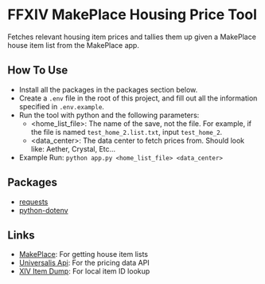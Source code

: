 # FFXIV MakePlace Housing Price Tool

Fetches relevant housing item prices and tallies them up given a MakePlace house item list from the MakePlace app.

## How To Use

- Install all the packages in the packages section below.
- Create a ```.env``` file in the root of this project, and fill out all the information specified in ```.env.example```.
- Run the tool with python and the following parameters:
	- <home_list_file>:  The name of the save, not the file. For example, if the file is named ```test_home_2.list.txt```, input ```test_home_2```.
	- <data_center>: The data center to fetch prices from. Should look like: Aether, Crystal, Etc...
- Example Run: ```python app.py <home_list_file> <data_center>```

## Packages

- [requests](https://pypi.org/project/requests/)
- [python-dotenv](https://pypi.org/project/python-dotenv/)

## Links

- [MakePlace](https://makeplace.app/places): For getting house item lists
- [Universalis Api](https://docs.universalis.app): For the pricing data API
- [XIV Item Dump](https://raw.githubusercontent.com/ffxiv-teamcraft/ffxiv-teamcraft/master/libs/data/src/lib/json/items.json): For local item ID lookup
